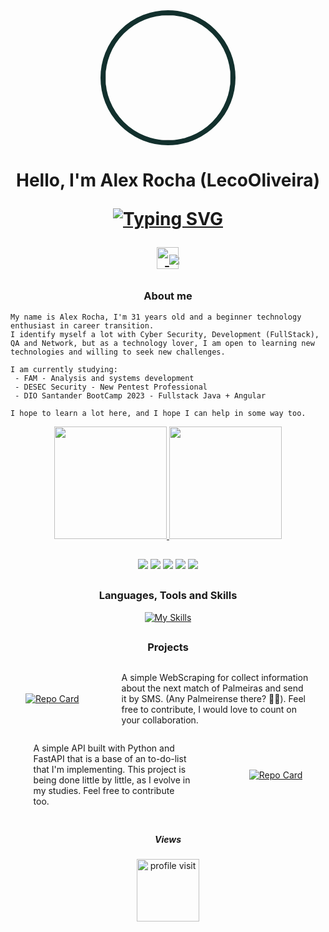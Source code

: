 <div align="center">
    <img width="200px" src="https://avatars.githubusercontent.com/u/62669972?s=400&u=9ab4d8ec403b24106ce51c1e8fe8f90f5256b5c3&v=4" style="border-style: solid; border-width: 8px; border-color: 12302d;border-radius: 50%;">
</div>

<h1 style="text-align: center;">Hello, I'm Alex Rocha (LecoOliveira)

[![Typing SVG](https://readme-typing-svg.herokuapp.com?font=arial&weight=200&size=16&duration=4000&pause=1000&color=FFFFFF&height=28&lines=Python+Developer+%7C+Ethical+Hacker+%7C+Security+Analist)](https://git.io/typing-svg)

<a href="https://web.dio.me/users/lecoverde10?tab=skills"><img align="center" width="35px" style="margin-right: -22px; position: relative; z-index: 1; margin-bottom: 5px" src="https://hermes.digitalinnovation.one/assets/diome/logo-minimized.png">
<a href="https://web.dio.me/users/lecoverde10?tab=skills" target="_blank"><img src="https://img.shields.io/badge/-DIO Profile-0d1117?style=for-the-badge" target="_blank" style="position: relative; z-index: 0"></a>
</h1>

<h3 align="center"> About me</h3>

```
My name is Alex Rocha, I'm 31 years old and a beginner technology enthusiast in career transition.
I identify myself a lot with Cyber Security, Development (FullStack), QA and Network, but as a technology lover, I am open to learning new technologies and willing to seek new challenges.

I am currently studying:
 - FAM - Analysis and systems development
 - DESEC Security - New Pentest Professional
 - DIO Santander BootCamp 2023 - Fullstack Java + Angular

I hope to learn a lot here, and I hope I can help in some way too.
```

<div align="center">
  
  <a href="https://github.com/LecoOliveira">
  <img height="180em" src="https://github-readme-stats.vercel.app/api?username=LecoOliveira&show_icons=true&theme=gotham&text_color=ffffff&hide_border=true&icon_color=2aa889&bg_color=00000000&include_all_commits=true&count_private=true"/>
  <img height="180em" src="https://github-readme-stats.vercel.app/api/top-langs/?username=LecoOliveira&layout=compact&text_color=ffffff&hide_border=true&langs_count=7&theme=gotham&bg_color=00000000"/>
</div>
  
##
 
<div align="center">
  <a href="https://www.linkedin.com/in/alex-rocha-23119411b/" target="_blank"><img src="https://img.shields.io/badge/-LinkedIn-0d1117?style=for-the-badge&logo=linkedin&logoColor=2aa889" target="_blank"></a>
  <a href="https://github.com/LecoOliveira" target="_blank"><img src="https://img.shields.io/badge/-github-0d1117?style=for-the-badge&logo=github&logoColor=2aa889" target="_blank"></a>
  <a href="https://www.instagram.com/lecooliveira_/" target="_blank"><img src="https://img.shields.io/badge/-Instagram-0d1117?style=for-the-badge&logo=instagram&logoColor=2aa889" target="_blank"></a>
  <a href="https://wa.me/5511940228960" target="_blank"><img src="https://img.shields.io/badge/-whatsapp-0d1117?style=for-the-badge&logo=whatsapp&logoColor=2aa889"target="_blank"></a>
  <a href="https://t.me/LecoOliveira" target="_blank"><img src="https://img.shields.io/badge/-telegram-0d1117?style=for-the-badge&logo=telegram&logoColor=2aa889"target="_blank"></a>
</div>

##

<h3 align="center">Languages, Tools and Skills</h3>

<div align="center"><div style="width: 70%;">

[![My Skills](https://skillicons.dev/icons?i=js,html,css,bootstrap,py,fastapi,postgres,sqlite,git,github,docker,linux,vscode,c,md)](https://skillicons.dev)
</div></div>

##


<!-- <div align="left"> -->
<h3 align="center"> Projects </h3>

<div style="display: flex; align-items: center; justify-content: space-around">
<div>

[![Repo Card](https://github-readme-stats.vercel.app/api/pin/?username=LecoOliveira&repo=Palmeiras_news&theme=gotham&bg_color=00000000&&show_icons=true&icon_color=2aa889&title_color=29a788&text_color=FFF)](https://github.com/LecoOliveira/Palmeiras_news)
</div>

<p style="width: 60%; padding-left: 20px">A simple WebScraping for collect information about the next match of Palmeiras and send it by SMS. (Any Palmeirense there? 👀😆).
Feel free to contribute, I would love to count on your collaboration.</p>
</div>

<div style="display: flex; align-items: center; justify-content: space-around">
<p style="width: 50%; padding-right: 20px">A simple API built with Python and FastAPI that is a base of an to-do-list that I'm implementing. This project is being done little by little, as I evolve in my studies. Feel free to contribute too. </p>

[![Repo Card](https://github-readme-stats.vercel.app/api/pin/?username=LecoOliveira&repo=to-do&theme=gotham&bg_color=00000000&show_icons=true&icon_color=2aa889&title_color=29a788&text_color=FFF)](https://github.com/LecoOliveira/to-do)
</div>

##

<div align="center">
<h5> Views </h5>
<a href="#">
    <img alt="profile visit" src="https://profile-counter.glitch.me/LecoOliveira/count.svg" width="100"/> 
</a>
</div>